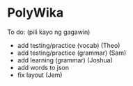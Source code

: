 # PolyWika
To do: (pili kayo ng gagawin) 
- add testing/practice (vocab)  (Theo) 
- add testing/practice (grammar)  (Sam)
- add learning (grammar) (Joshua)
- add words to json
- fix layout (Jem)
